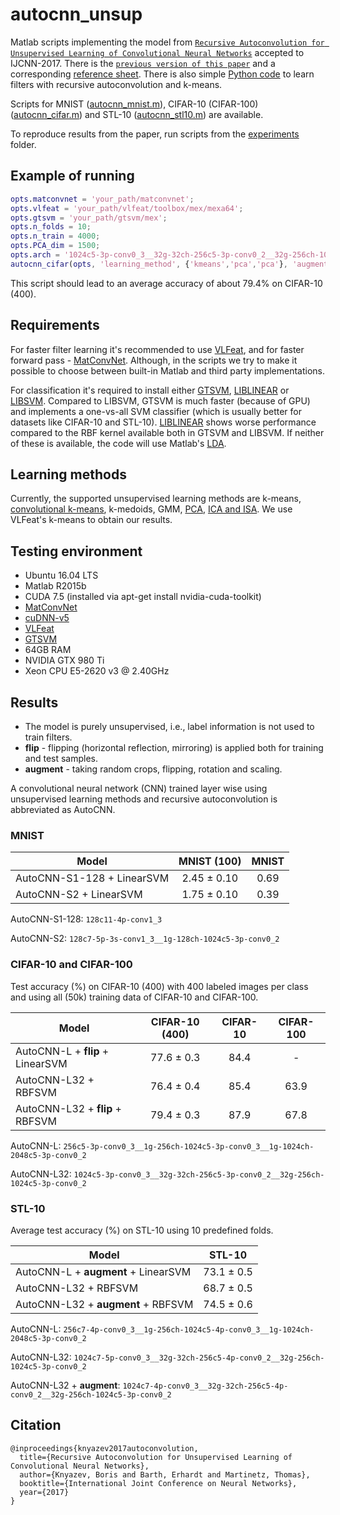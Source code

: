 # autocnn_unsup
Matlab scripts implementing the model from [`Recursive Autoconvolution for Unsupervised Learning of Convolutional Neural Networks`](http://arxiv.org/abs/1606.00611) accepted to IJCNN-2017.
There is the [`previous version of this paper`](https://arxiv.org/abs/1606.00611v1) and a corresponding [reference sheet](https://github.com/bknyaz/autocnn_unsup/blob/master/README_v1.md).
There is also simple [Python code](https://github.com/bknyaz/autocnn_unsup_py) to learn filters with recursive autoconvolution and k-means.

Scripts for MNIST ([autocnn_mnist.m](autocnn_mnist.m)), CIFAR-10 (CIFAR-100) ([autocnn_cifar.m](autocnn_cifar.m)) and STL-10 ([autocnn_stl10.m](autocnn_stl10.m)) are available.

To reproduce results from the paper, run scripts from the [experiments](./experiments) folder.


## Example of running
```matlab
opts.matconvnet = 'your_path/matconvnet';
opts.vlfeat = 'your_path/vlfeat/toolbox/mex/mexa64';
opts.gtsvm = 'your_path/gtsvm/mex';
opts.n_folds = 10;
opts.n_train = 4000;
opts.PCA_dim = 1500;
opts.arch = '1024c5-3p-conv0_3__32g-32ch-256c5-3p-conv0_2__32g-256ch-1024c5-3p-conv0_2';
autocnn_cifar(opts, 'learning_method', {'kmeans','pca','pca'}, 'augment', true)
```
This script should lead to an average accuracy of about 79.4% on CIFAR-10 (400).


## Requirements
For faster filter learning it's recommended to use [VLFeat](http://www.vlfeat.org/), and for faster forward 
pass - [MatConvNet](http://www.vlfeat.org/matconvnet/). 
Although, in the scripts we try to make it possible to choose between built-in Matlab and third party implementations.

For classification it's required to install either [GTSVM](http://ttic.uchicago.edu/~cotter/projects/gtsvm/),
[LIBLINEAR](https://github.com/cjlin1/liblinear) or [LIBSVM](https://github.com/cjlin1/libsvm).
Compared to LIBSVM, GTSVM is much faster (because of GPU) and 
implements a one-vs-all SVM classifier (which is usually better for datasets like CIFAR-10 and STL-10). 
[LIBLINEAR](https://github.com/cjlin1/liblinear) shows worse performance compared to the RBF kernel available 
both in GTSVM and LIBSVM.
If neither of these is available, the code will use Matlab's [LDA](http://www.mathworks.com/help/stats/fitcdiscr.html).

## Learning methods
Currently, the supported unsupervised learning methods are k-means, [convolutional k-means](conv_kmeans.m), k-medoids, GMM, [PCA](pca_zca_whiten.m), [ICA and ISA](ica.m).
We use VLFeat's k-means to obtain our results.

## Testing environment
- Ubuntu 16.04 LTS
- Matlab R2015b 
- CUDA 7.5 (installed via apt-get install nvidia-cuda-toolkit)
- [MatConvNet](http://www.vlfeat.org/matconvnet/)
- [cuDNN-v5](https://developer.nvidia.com/cudnn)
- [VLFeat](http://www.vlfeat.org/)
- [GTSVM](http://ttic.uchicago.edu/~cotter/projects/gtsvm/)
- 64GB RAM
- NVIDIA GTX 980 Ti
- Xeon CPU E5-2620 v3 @ 2.40GHz

## Results
- The model is purely unsupervised, i.e., label information is not used to train filters.
- **flip** - flipping (horizontal reflection, mirroring) is applied both for training and test samples.
- **augment** - taking random crops, flipping, rotation and scaling.

A convolutional neural network (CNN) trained layer wise using unsupervised learning methods 
and recursive autoconvolution is abbreviated as AutoCNN.

### MNIST

Model                       | MNIST (100)         | MNIST         
-------                     |:--------:           |:--------:
AutoCNN-S1-128 + LinearSVM  | 2.45 &plusmn; 0.10  | 0.69
AutoCNN-S2 + LinearSVM      | 1.75 &plusmn; 0.10  | 0.39

AutoCNN-S1-128: `128c11-4p-conv1_3`

AutoCNN-S2: `128c7-5p-3s-conv1_3__1g-128ch-1024c5-3p-conv0_2`


### CIFAR-10 and CIFAR-100
Test accuracy (%) on CIFAR-10 (400) with 400 labeled images per class and using all (50k) training data of CIFAR-10 and CIFAR-100. 

Model                             | CIFAR-10 (400)      | CIFAR-10  | CIFAR-100
-------|:--------:|:--------:|:--------:
AutoCNN-L + **flip** + LinearSVM    | 77.6 &plusmn; 0.3   | 84.4      | -
AutoCNN-L32 + RBFSVM              | 76.4 &plusmn; 0.4   | 85.4      | 63.9
AutoCNN-L32 + **flip** + RBFSVM     | 79.4 &plusmn; 0.3   | 87.9      | 67.8

AutoCNN-L: `256c5-3p-conv0_3__1g-256ch-1024c5-3p-conv0_3__1g-1024ch-2048c5-3p-conv0_2`

AutoCNN-L32: `1024c5-3p-conv0_3__32g-32ch-256c5-3p-conv0_2__32g-256ch-1024c5-3p-conv0_2`


### STL-10

Average test accuracy (%) on STL-10 using 10 predefined folds.

Model                                   | STL-10            
-------|:--------:
AutoCNN-L + **augment** + LinearSVM       | 73.1 &plusmn; 0.5     
AutoCNN-L32 + RBFSVM                    | 68.7 &plusmn; 0.5 
AutoCNN-L32 + **augment** + RBFSVM        | 74.5 &plusmn; 0.6

AutoCNN-L: `256c7-4p-conv0_3__1g-256ch-1024c5-4p-conv0_3__1g-1024ch-2048c5-3p-conv0_2`

AutoCNN-L32: `1024c7-5p-conv0_3__32g-32ch-256c5-4p-conv0_2__32g-256ch-1024c5-3p-conv0_2`

AutoCNN-L32 + **augment**: `1024c7-4p-conv0_3__32g-32ch-256c5-4p-conv0_2__32g-256ch-1024c5-3p-conv0_2`


## Citation

```
@inproceedings{knyazev2017autoconvolution,
  title={Recursive Autoconvolution for Unsupervised Learning of Convolutional Neural Networks},
  author={Knyazev, Boris and Barth, Erhardt and Martinetz, Thomas},
  booktitle={International Joint Conference on Neural Networks},
  year={2017}
}
```
